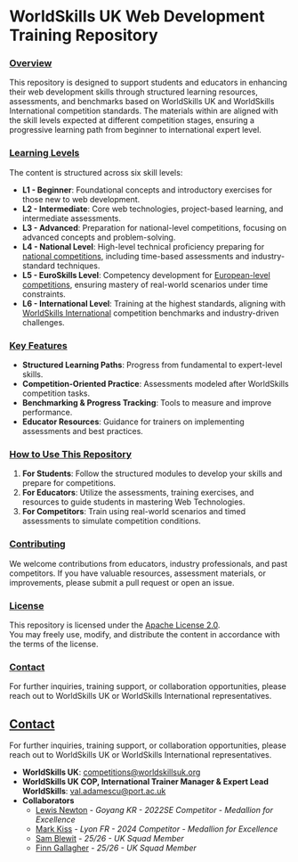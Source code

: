 # WorldSkills UK Web Development Training Repository

### <u>Overview</u>
This repository is designed to support students and educators in enhancing their web development skills through structured learning resources, assessments, and benchmarks based on WorldSkills UK and WorldSkills International competition standards. The materials within are aligned with the skill levels expected at different competition stages, ensuring a progressive learning path from beginner to international expert level.

### <u>Learning Levels</u>
The content is structured across six skill levels:

- **L1 - Beginner**: Foundational concepts and introductory exercises for those new to web development.
- **L2 - Intermediate**: Core web technologies, project-based learning, and intermediate assessments.
- **L3 - Advanced**: Preparation for national-level competitions, focusing on advanced concepts and problem-solving.
- **L4 - National Level**: High-level technical proficiency preparing for [national competitions](https://www.worldskillsuk.org/competitions/web-development/ ), including time-based assessments and industry-standard techniques.
- **L5 - EuroSkills Level**: Competency development for [European-level competitions](https://euroskills2025.com/), ensuring mastery of real-world scenarios under time constraints.
- **L6 - International Level**: Training at the highest standards, aligning with [WorldSkills International](https://worldskills.org/skills/id/127/) competition benchmarks and industry-driven challenges.


### <u>Key Features</u>

- **Structured Learning Paths**: Progress from fundamental to expert-level skills.
- **Competition-Oriented Practice**: Assessments modeled after WorldSkills competition tasks.
- **Benchmarking & Progress Tracking**: Tools to measure and improve performance.
- **Educator Resources**: Guidance for trainers on implementing assessments and best practices.

### <u>How to Use This Repository</u>

1. **For Students**: Follow the structured modules to develop your skills and prepare for competitions.
2. **For Educators**: Utilize the assessments, training exercises, and resources to guide students in mastering Web Technologies.
3. **For Competitors**: Train using real-world scenarios and timed assessments to simulate competition conditions.

### <u>Contributing</u>
We welcome contributions from educators, industry professionals, and past competitors. If you have valuable resources, assessment materials, or improvements, please submit a pull request or open an issue.

### <u>License</u>
This repository is licensed under the [Apache License 2.0](https://github.com/apache/license-template/blob/main/LICENSE).  
You may freely use, modify, and distribute the content in accordance with the terms of the license.  

### <u>Contact</u>
For further inquiries, training support, or collaboration opportunities, please reach out to WorldSkills UK or WorldSkills International representatives.

## <u>Contact</u>
For further inquiries, training support, or collaboration opportunities, please reach out to WorldSkills UK or WorldSkills International representatives.

  - **WorldSkills UK**: [competitions@worldskillsuk.org](mailto:competitions@worldskillsuk.org)
  - **WorldSkills UK COP, International Trainer Manager & Expert Lead WorldSkills**: [val.adamescu@port.ac.uk](mailto:val.adamescu@port.ac.uk)
  - **Collaborators**
    - [Lewis Newton](mailto:lewkainew@gmail.com) - *Goyang KR - 2022SE Competitor - Medallion for Excellence*
    - [Mark Kiss](mailto:amarco1154@gmail.com) - *Lyon FR - 2024 Competitor - Medallion for Excellence*
    - [Sam Blewit](mailto:sam@bandlem.com) - *25/26 - UK Squad Member*
    - [Finn Gallagher](mailto:finng1107@gmail.com ) - *25/26 - UK Squad Member*
